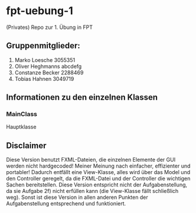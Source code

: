 # fpt-uebung-1
(Privates) Repo zur 1. Übung in FPT

## Gruppenmitglieder:
1. Marko Loesche      3055351
2. Oliver Heghmanns   abcdefg
3. Constanze Becker   2288469
4. Tobias Hahnen      3049719

## Informationen zu den einzelnen Klassen
### MainClass
Hauptklasse

## Disclaimer
Diese Version benutzt FXML-Dateien, die einzelnen Elemente der GUI werden nicht hardgecoded! Meiner Meinung nach einfacher, effizienter und portabler!
Dadurch entfällt eine View-Klasse, alles wird über das Model und den Controller geregelt, da die FXML-Datei und der Controller die wichtigen Sachen bereitstellen.
Diese Version entspricht nicht der Aufgabenstellung, da sie Aufgabe 2f) nicht erfüllen kann (die View-Klasse fällt schließlich weg). Sonst ist diese Version in allen anderen Punkten der Aufgabenstellung entsprechend und funktioniert.
